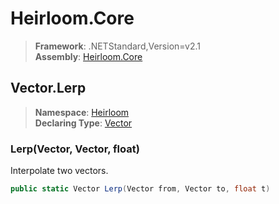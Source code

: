 # Heirloom.Core

> **Framework**: .NETStandard,Version=v2.1  
> **Assembly**: [Heirloom.Core][0]  

## Vector.Lerp

> **Namespace**: [Heirloom][0]  
> **Declaring Type**: [Vector][1]  

### Lerp(Vector, Vector, float)

Interpolate two vectors.

```cs
public static Vector Lerp(Vector from, Vector to, float t)
```

[0]: ../../../Heirloom.Core.md
[1]: ../Vector.md
